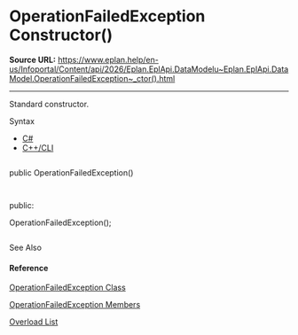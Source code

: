 # OperationFailedException Constructor()

**Source URL:** https://www.eplan.help/en-us/Infoportal/Content/api/2026/Eplan.EplApi.DataModelu~Eplan.EplApi.DataModel.OperationFailedException~_ctor().html

---

Standard constructor.

Syntax

- [C#](#i-syntax-CS)
- [C++/CLI](#i-syntax-CPP2005)

```
```
public OperationFailedException()
```
```

```
```
public:
OperationFailedException();
```
```



See Also

#### Reference

[OperationFailedException Class](Eplan.EplApi.DataModelu~Eplan.EplApi.DataModel.OperationFailedException.html)
  
[OperationFailedException Members](Eplan.EplApi.DataModelu~Eplan.EplApi.DataModel.OperationFailedException_members.html)
  
[Overload List](Eplan.EplApi.DataModelu~Eplan.EplApi.DataModel.OperationFailedException~_ctor.html)